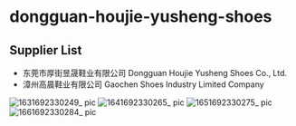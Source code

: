 # dongguan-houjie-yusheng-shoes

## Supplier List

* 东莞市厚街昱晟鞋业有限公司 Dongguan Houjie Yusheng Shoes Co., Ltd.
* 漳州高晨鞋业有限公司 Gaochen Shoes Industry Limited Company 

![1631692330249_ pic](https://github.com/dotku/dongguan-houjie-yusheng-shoes/assets/1519232/d0070e86-32e7-4b29-afb0-e22f59882c9a)
![1641692330265_ pic](https://github.com/dotku/dongguan-houjie-yusheng-shoes/assets/1519232/7a5d04df-a18c-4883-a970-a58139bd0b1b)
![1651692330275_ pic](https://github.com/dotku/dongguan-houjie-yusheng-shoes/assets/1519232/563a9b93-ced9-44a7-8a73-0e4feb4b5b75)
![1661692330284_ pic](https://github.com/dotku/dongguan-houjie-yusheng-shoes/assets/1519232/beec793a-55ca-485b-87cf-d8812bb140fb)
